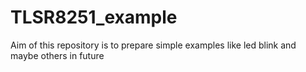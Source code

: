 # TLSR8251_example
Aim of this repository is to prepare simple examples like led blink and maybe others in future
